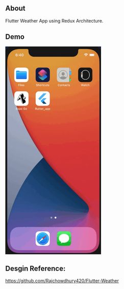 ## About

Flutter Weather App using Redux Architecture.

## Demo

<img src="demo.gif" width=300 height=650>

## Desgin Reference:
https://github.com/Rajchowdhury420/Flutter-Weather
